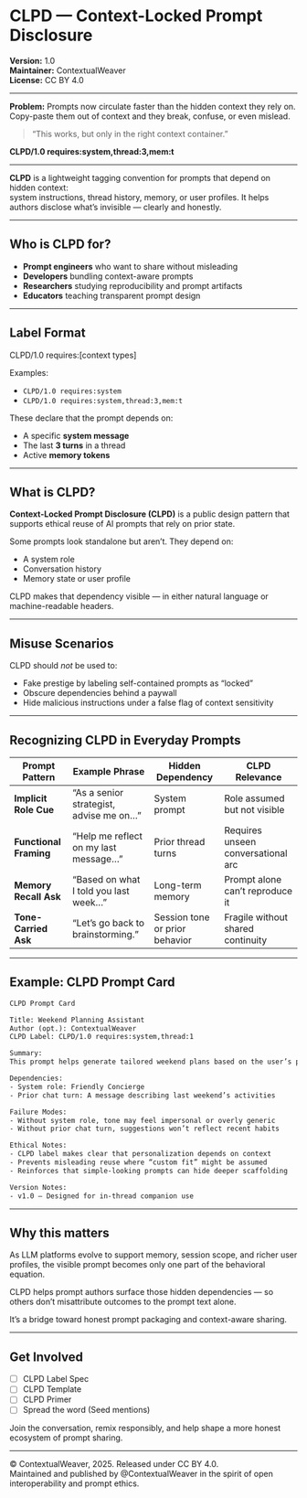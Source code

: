 # CLPD — Context-Locked Prompt Disclosure

**Version:** 1.0  
**Maintainer:** ContextualWeaver  
**License:** CC BY 4.0

---

**Problem:** Prompts now circulate faster than the hidden context they rely on.  
Copy-paste them out of context and they break, confuse, or even mislead.

> “This works, but only in the right context container.”

**CLPD/1.0 requires:system,thread:3,mem:t**

---

**CLPD** is a lightweight tagging convention for prompts that depend on hidden context:  
system instructions, thread history, memory, or user profiles. It helps authors disclose what’s invisible — clearly and honestly.

---

## Who is CLPD for?

- **Prompt engineers** who want to share without misleading  
- **Developers** bundling context-aware prompts  
- **Researchers** studying reproducibility and prompt artifacts  
- **Educators** teaching transparent prompt design  

---

## Label Format

CLPD/1.0 requires:[context types]

Examples:
- `CLPD/1.0 requires:system`
- `CLPD/1.0 requires:system,thread:3,mem:t`

These declare that the prompt depends on:
- A specific **system message**
- The last **3 turns** in a thread
- Active **memory tokens**

---

## What is CLPD?

**Context-Locked Prompt Disclosure (CLPD)** is a public design pattern that supports ethical reuse of AI prompts that rely on prior state.

Some prompts look standalone but aren’t. They depend on:
- A system role
- Conversation history
- Memory state or user profile

CLPD makes that dependency visible — in either natural language or machine-readable headers.

---

## Misuse Scenarios

CLPD should *not* be used to:
- Fake prestige by labeling self-contained prompts as “locked”
- Obscure dependencies behind a paywall
- Hide malicious instructions under a false flag of context sensitivity

---

## Recognizing CLPD in Everyday Prompts

| Prompt Pattern         | Example Phrase                          | Hidden Dependency             | CLPD Relevance                    |
|------------------------|------------------------------------------|-------------------------------|-----------------------------------|
| **Implicit Role Cue**  | “As a senior strategist, advise me on…” | System prompt                 | Role assumed but not visible      |
| **Functional Framing** | “Help me reflect on my last message…”   | Prior thread turns            | Requires unseen conversational arc|
| **Memory Recall Ask**  | “Based on what I told you last week…”   | Long-term memory              | Prompt alone can’t reproduce it   |
| **Tone-Carried Ask**   | “Let’s go back to brainstorming.”       | Session tone or prior behavior| Fragile without shared continuity |

---

## Example: CLPD Prompt Card

```txt
CLPD Prompt Card

Title: Weekend Planning Assistant  
Author (opt.): ContextualWeaver  
CLPD Label: CLPD/1.0 requires:system,thread:1

Summary:  
This prompt helps generate tailored weekend plans based on the user’s past preferences and lifestyle hints.

Dependencies:
- System role: Friendly Concierge  
- Prior chat turn: A message describing last weekend’s activities

Failure Modes:
- Without system role, tone may feel impersonal or overly generic  
- Without prior chat turn, suggestions won’t reflect recent habits

Ethical Notes:
- CLPD label makes clear that personalization depends on context  
- Prevents misleading reuse where “custom fit” might be assumed  
- Reinforces that simple-looking prompts can hide deeper scaffolding

Version Notes:
- v1.0 — Designed for in-thread companion use
```

---

## Why this matters

As LLM platforms evolve to support memory, session scope, and richer user profiles, the visible prompt becomes only one part of the behavioral equation.

CLPD helps prompt authors surface those hidden dependencies — so others don’t misattribute outcomes to the prompt text alone.

It’s a bridge toward honest prompt packaging and context-aware sharing.

---

## Get Involved

- [ ] CLPD Label Spec  
- [ ] CLPD Template  
- [ ] CLPD Primer  
- [ ] Spread the word (Seed mentions)

Join the conversation, remix responsibly, and help shape a more honest ecosystem of prompt sharing.

---

© ContextualWeaver, 2025. Released under CC BY 4.0.  
Maintained and published by @ContextualWeaver in the spirit of open interoperability and prompt ethics.
